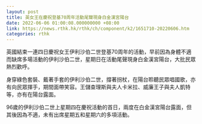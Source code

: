 ```yaml
---
layout: post
title: 英女王在慶祝登基70周年活動尾聲現身白金漢宮陽台
date: 2022-06-06 01:00:08.000000000 +08:00
link: https://news.rthk.hk/rthk/ch/component/k2/1651710-20220606.htm
categories: rthk
---
```


英國結束一連四日慶祝女王伊利沙伯二世登基70周年的活動，早前因為身體不適而缺席多場活動的伊利沙伯二世，星期日在活動尾聲現身白金漢宮陽台，大批民眾熱烈歡呼。

身穿綠色套裝、戴著手套的伊利沙伯二世，撐著拐杖，在陽台聆聽民眾唱國歌，亦有向民眾揮手，期間面帶笑容。王儲查理斯與夫人卡米拉、威廉王子與夫人凱特等，亦有在陽台露面。

96歲的伊利沙伯二世上星期四在慶祝活動的首日，兩度在白金漢宮陽台露面，但其後因為不適，未有出席星期五和星期六的多項活動。
